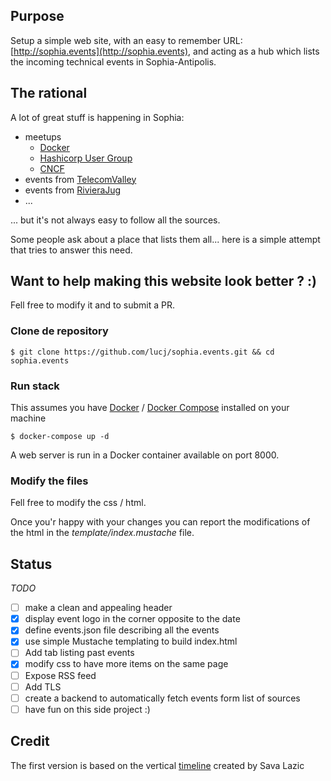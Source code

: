 ## Purpose

Setup a simple web site, with an easy to remember URL: [http://sophia.events](http://sophia.events), and acting as a hub which lists the incoming technical events in Sophia-Antipolis.

## The rational

A lot of great stuff is happening in Sophia:

- meetups
  - [Docker](meetup.com/fr-FR/Docker-Nice)
  - [Hashicorp User Group](https://www.meetup.com/fr-FR/Sophia-Antipolis-HashiCorp-User-Group)
  - [CNCF](https://www.meetup.com/fr-FR/CNCF-Cloud-Native-Computing-Sophia-Antipolis/)
- events from [TelecomValley](https://telecomvalley.fr)
- events from [RivieraJug](http://rivierajug.org)
- ...

... but it's not always easy to follow all the sources.

Some people ask about a place that lists them all...  here is a simple attempt that tries to answer this need.

## Want to help making this website look better ? :)

Fell free to modify it and to submit a PR.

### Clone de repository

```
$ git clone https://github.com/lucj/sophia.events.git && cd sophia.events
```

### Run stack

This assumes you have [Docker](https://www.docker.com/community-edition#/download) / [Docker Compose](https://docs.docker.com/compose/install/) installed on your machine 

```
$ docker-compose up -d
```

A web server is run in a Docker container available on port 8000.

### Modify the files

Fell free to modify the css / html.

Once you'r happy with your changes you can report the modifications of the html in the *template/index.mustache* file.

## Status

*TODO*

- [ ] make a clean and appealing header
- [x] display event logo in the corner opposite to the date
- [x] define events.json file describing all the events
- [x] use simple Mustache templating to build index.html
- [ ] Add tab listing past events
- [x] modify css to have more items on the same page
- [ ] Expose RSS feed
- [ ] Add TLS
- [ ] create a backend to automatically fetch events form list of sources
- [ ] have fun on this side project :)

## Credit

The first version is based on the vertical [timeline](http://codepen.io/savalazic/pen/QKwERN) created by Sava Lazic
